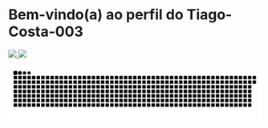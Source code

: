 # Bem-vindo(a) ao perfil do Tiago-Costa-003
<div>
  <a href="https://github.com/Tiago-Costa-003">
  <img height="180em" src="https://github-readme-stats.vercel.app/api?username=Tiago-Costa-003&show_icons=true&theme=tokyonight&include_all_commits=true&count_private=true"/>
  <img height="180em" src="https://github-readme-stats.vercel.app/api/top-langs/?username=Tiago-Costa-003&layout=compact&langs_count=6&theme=tokyonight"/>
</div>
  
<div> 
  
  ![Snake animation](https://github.com/Tiago-Costa-003/Tiago-Costa-003/blob/output/github-contribution-grid-snake.svg)
  
</div>  
